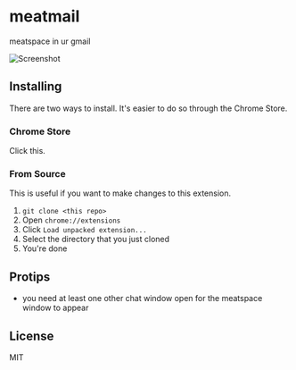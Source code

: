 # meatmail
meatspace in ur gmail

![Screenshot](https://raw.github.com/btford/meatmail/master/screenshot.png)

## Installing
There are two ways to install.
It's easier to do so through the Chrome Store.

### Chrome Store
Click this.

### From Source
This is useful if you want to make changes to this extension.

1. `git clone <this repo>`
2. Open `chrome://extensions`
3. Click `Load unpacked extension...`
4. Select the directory that you just cloned
5. You're done

## Protips
* you need at least one other chat window open for the meatspace window to appear

## License
MIT
